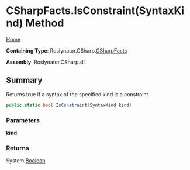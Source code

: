 <a name="_top"></a>

# CSharpFacts\.IsConstraint\(SyntaxKind\) Method

[Home](../../../../README.md#_top)

**Containing Type**: Roslynator\.CSharp\.[CSharpFacts](../README.md#_top)

**Assembly**: Roslynator\.CSharp\.dll

## Summary

Returns true if a syntax of the specified kind is a constraint\.

```csharp
public static bool IsConstraint(SyntaxKind kind)
```

### Parameters

**kind**

### Returns

System\.[Boolean](https://docs.microsoft.com/en-us/dotnet/api/system.boolean)

